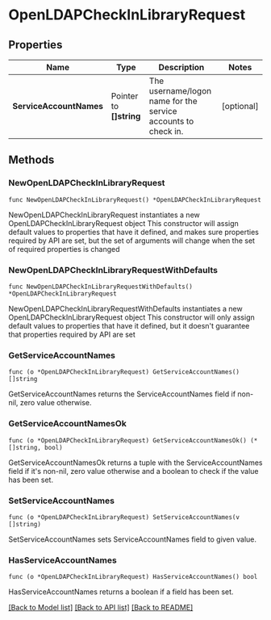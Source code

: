 # OpenLDAPCheckInLibraryRequest


## Properties

Name | Type | Description | Notes
------------ | ------------- | ------------- | -------------
**ServiceAccountNames** | Pointer to **[]string** | The username/logon name for the service accounts to check in. | [optional] 



## Methods


### NewOpenLDAPCheckInLibraryRequest

`func NewOpenLDAPCheckInLibraryRequest() *OpenLDAPCheckInLibraryRequest`

NewOpenLDAPCheckInLibraryRequest instantiates a new OpenLDAPCheckInLibraryRequest object
This constructor will assign default values to properties that have it defined,
and makes sure properties required by API are set, but the set of arguments
will change when the set of required properties is changed

### NewOpenLDAPCheckInLibraryRequestWithDefaults

`func NewOpenLDAPCheckInLibraryRequestWithDefaults() *OpenLDAPCheckInLibraryRequest`

NewOpenLDAPCheckInLibraryRequestWithDefaults instantiates a new OpenLDAPCheckInLibraryRequest object
This constructor will only assign default values to properties that have it defined,
but it doesn't guarantee that properties required by API are set


### GetServiceAccountNames

`func (o *OpenLDAPCheckInLibraryRequest) GetServiceAccountNames() []string`

GetServiceAccountNames returns the ServiceAccountNames field if non-nil, zero value otherwise.

### GetServiceAccountNamesOk

`func (o *OpenLDAPCheckInLibraryRequest) GetServiceAccountNamesOk() (*[]string, bool)`

GetServiceAccountNamesOk returns a tuple with the ServiceAccountNames field if it's non-nil, zero value otherwise
and a boolean to check if the value has been set.

### SetServiceAccountNames

`func (o *OpenLDAPCheckInLibraryRequest) SetServiceAccountNames(v []string)`

SetServiceAccountNames sets ServiceAccountNames field to given value.


### HasServiceAccountNames

`func (o *OpenLDAPCheckInLibraryRequest) HasServiceAccountNames() bool`

HasServiceAccountNames returns a boolean if a field has been set.









[[Back to Model list]](../README.md#documentation-for-models) [[Back to API list]](../README.md#documentation-for-api-endpoints) [[Back to README]](../README.md)


